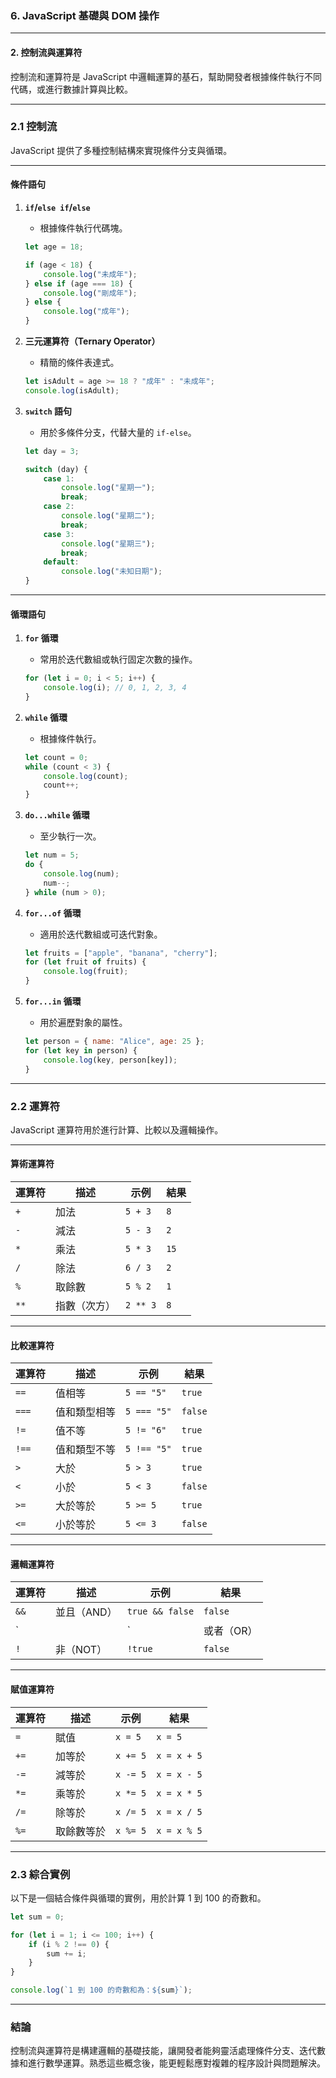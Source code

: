 ### **6. JavaScript 基礎與 DOM 操作**

---

#### **2. 控制流與運算符**

控制流和運算符是 JavaScript 中邏輯運算的基石，幫助開發者根據條件執行不同代碼，或進行數據計算與比較。

---

### **2.1 控制流**

JavaScript 提供了多種控制結構來實現條件分支與循環。

---

#### **條件語句**

1. **`if`/`else if`/`else`**
   - 根據條件執行代碼塊。

   ```javascript
   let age = 18;

   if (age < 18) {
       console.log("未成年");
   } else if (age === 18) {
       console.log("剛成年");
   } else {
       console.log("成年");
   }
   ```

2. **三元運算符（Ternary Operator）**
   - 精簡的條件表達式。

   ```javascript
   let isAdult = age >= 18 ? "成年" : "未成年";
   console.log(isAdult);
   ```

3. **`switch` 語句**
   - 用於多條件分支，代替大量的 `if-else`。

   ```javascript
   let day = 3;

   switch (day) {
       case 1:
           console.log("星期一");
           break;
       case 2:
           console.log("星期二");
           break;
       case 3:
           console.log("星期三");
           break;
       default:
           console.log("未知日期");
   }
   ```

---

#### **循環語句**

1. **`for` 循環**
   - 常用於迭代數組或執行固定次數的操作。

   ```javascript
   for (let i = 0; i < 5; i++) {
       console.log(i); // 0, 1, 2, 3, 4
   }
   ```

2. **`while` 循環**
   - 根據條件執行。

   ```javascript
   let count = 0;
   while (count < 3) {
       console.log(count);
       count++;
   }
   ```

3. **`do...while` 循環**
   - 至少執行一次。

   ```javascript
   let num = 5;
   do {
       console.log(num);
       num--;
   } while (num > 0);
   ```

4. **`for...of` 循環**
   - 適用於迭代數組或可迭代對象。

   ```javascript
   let fruits = ["apple", "banana", "cherry"];
   for (let fruit of fruits) {
       console.log(fruit);
   }
   ```

5. **`for...in` 循環**
   - 用於遍歷對象的屬性。

   ```javascript
   let person = { name: "Alice", age: 25 };
   for (let key in person) {
       console.log(key, person[key]);
   }
   ```

---

### **2.2 運算符**

JavaScript 運算符用於進行計算、比較以及邏輯操作。

---

#### **算術運算符**

| 運算符 | 描述           | 示例      | 結果    |
|--------|----------------|-----------|---------|
| `+`    | 加法           | `5 + 3`   | `8`     |
| `-`    | 減法           | `5 - 3`   | `2`     |
| `*`    | 乘法           | `5 * 3`   | `15`    |
| `/`    | 除法           | `6 / 3`   | `2`     |
| `%`    | 取餘數         | `5 % 2`   | `1`     |
| `**`   | 指數（次方）   | `2 ** 3`  | `8`     |

---

#### **比較運算符**

| 運算符 | 描述              | 示例       | 結果    |
|--------|-------------------|------------|---------|
| `==`   | 值相等            | `5 == "5"` | `true`  |
| `===`  | 值和類型相等      | `5 === "5"`| `false` |
| `!=`   | 值不等            | `5 != "6"` | `true`  |
| `!==`  | 值和類型不等      | `5 !== "5"`| `true`  |
| `>`    | 大於              | `5 > 3`    | `true`  |
| `<`    | 小於              | `5 < 3`    | `false` |
| `>=`   | 大於等於          | `5 >= 5`   | `true`  |
| `<=`   | 小於等於          | `5 <= 3`   | `false` |

---

#### **邏輯運算符**

| 運算符 | 描述              | 示例                 | 結果    |
|--------|-------------------|----------------------|---------|
| `&&`   | 並且（AND）       | `true && false`      | `false` |
| `||`   | 或者（OR）        | `true || false`      | `true`  |
| `!`    | 非（NOT）         | `!true`              | `false` |

---

#### **賦值運算符**

| 運算符 | 描述              | 示例       | 結果    |
|--------|-------------------|------------|---------|
| `=`    | 賦值              | `x = 5`    | `x = 5` |
| `+=`   | 加等於            | `x += 5`   | `x = x + 5` |
| `-=`   | 減等於            | `x -= 5`   | `x = x - 5` |
| `*=`   | 乘等於            | `x *= 5`   | `x = x * 5` |
| `/=`   | 除等於            | `x /= 5`   | `x = x / 5` |
| `%=`   | 取餘數等於        | `x %= 5`   | `x = x % 5` |

---

### **2.3 綜合實例**

以下是一個結合條件與循環的實例，用於計算 1 到 100 的奇數和。

```javascript
let sum = 0;

for (let i = 1; i <= 100; i++) {
    if (i % 2 !== 0) {
        sum += i;
    }
}

console.log(`1 到 100 的奇數和為：${sum}`);
```

---

### **結論**

控制流與運算符是構建邏輯的基礎技能，讓開發者能夠靈活處理條件分支、迭代數據和進行數學運算。熟悉這些概念後，能更輕鬆應對複雜的程序設計與問題解決。